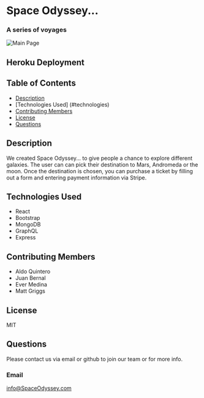 # Space Odyssey...
### A series of voyages

![Main Page](/client/public/layout/pictures/SpaceOdyssey.PNG)

## Heroku Deployment
#### 

## Table of Contents
* [Description](#description)
* [Technologies Used] (#technologies)
* [Contributing Members](#contributors)
* [License](#license)
* [Questions](#questions)
    
## Description
We created Space Odyssey... to give people a chance to explore different galaxies. The user can can pick their destination to Mars, Andromeda or the moon. Once the destination is chosen, you can purchase a ticket by filling out a form and entering payment information via Stripe.

## Technologies Used
* React
* Bootstrap
* MongoDB
* GraphQL
* Express

## Contributing Members
* Aldo Quintero
* Juan Bernal
* Ever Medina
* Matt Griggs

## License
MIT

## Questions
Please contact us via email or github to join our team or for more info.
    
### Email
info@SpaceOdyssey.com


